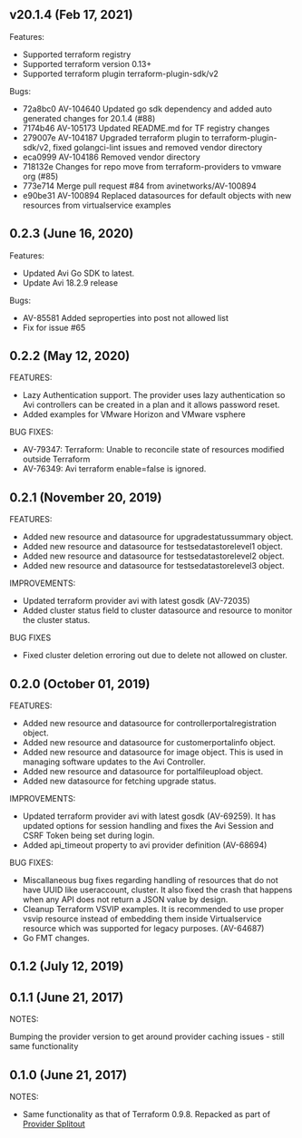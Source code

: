 ## v20.1.4 (Feb 17, 2021)
Features:
- Supported terraform registry
- Supported terraform version 0.13+
- Supported terraform plugin terraform-plugin-sdk/v2

Bugs:
- 72a8bc0 AV-104640 Updated go sdk dependency and added auto generated changes for 20.1.4 (#88)
- 7174b46 AV-105173 Updated README.md for TF registry changes
- 279007e AV-104187 Upgraded terraform plugin to terraform-plugin-sdk/v2, fixed golangci-lint issues and removed vendor directory
- eca0999 AV-104186 Removed vendor directory
- 718132e Changes for repo move from terraform-providers to vmware org (#85)
- 773e714 Merge pull request #84 from avinetworks/AV-100894
- e90be31 AV-100894 Replaced datasources for default objects with new resources from virtualservice examples

## 0.2.3 (June 16, 2020)
Features:
- Updated Avi Go SDK to latest.
- Update Avi 18.2.9 release

Bugs:
- AV-85581 Added seproperties into post not allowed list
- Fix for issue #65

## 0.2.2 (May 12, 2020)
FEATURES:
- Lazy Authentication support. The provider uses lazy authentication so Avi controllers can be created in a plan and it allows password reset.
- Added examples for VMware Horizon and VMware vsphere

BUG FIXES:
- AV-79347: Terraform: Unable to reconcile state of resources modified outside Terraform
- AV-76349: Avi terraform enable=false is ignored.

## 0.2.1 (November 20, 2019)
FEATURES:
- Added new resource and datasource for upgradestatussummary object.
- Added new resource and datasource for testsedatastorelevel1 object.
- Added new resource and datasource for testsedatastorelevel2 object.
- Added new resource and datasource for testsedatastorelevel3 object.

IMPROVEMENTS:
- Updated terraform provider avi with latest gosdk (AV-72035)
- Added cluster status field to cluster datasource and resource to monitor the cluster status.

BUG FIXES
- Fixed cluster deletion erroring out due to delete not allowed on cluster.

## 0.2.0 (October 01, 2019)
FEATURES:
- Added new resource and datasource for controllerportalregistration object.
- Added new resource and datasource for customerportalinfo object.
- Added new resource and datasource for image object. This is used in managing software updates to the Avi Controller.
- Added new resource and datasource for portalfileupload object.
- Added new datasource for fetching upgrade status.


IMPROVEMENTS:
- Updated terraform provider avi with latest gosdk (AV-69259). It has updated options for session handling and fixes the Avi Session and CSRF Token being set during login.
- Added api_timeout property to avi provider definition (AV-68694)


BUG FIXES:
- Miscallaneous bug fixes regarding handling of resources that do not have UUID like useraccount, cluster. It also fixed the crash that happens when any API does not return a JSON value by design.
- Cleanup Terraform VSVIP examples. It is recommended to use proper vsvip resource instead of embedding them inside Virtualservice resource which was supported for legacy purposes. (AV-64687)
- Go FMT changes.


## 0.1.2 (July 12, 2019)
## 0.1.1 (June 21, 2017)

NOTES:

Bumping the provider version to get around provider caching issues - still same functionality

## 0.1.0 (June 21, 2017)

NOTES:

* Same functionality as that of Terraform 0.9.8. Repacked as part of [Provider Splitout](https://www.hashicorp.com/blog/upcoming-provider-changes-in-terraform-0-10/)
